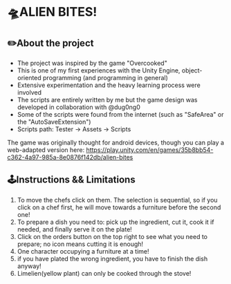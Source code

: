 # 🛸ALIEN BITES!
## ✏️About the project
- The project was inspired by the game "Overcooked"
- This is one of my first experiences with the Unity Engine, object-oriented programming (and programming in general)
- Extensive experimentation and the heavy learning process were involved
- The scripts are entirely written by me but the game design was developed in collaboration with @dug0ng0
- Some of the scripts were found from the internet (such as "SafeArea" or the "AutoSaveExtension")
- Scripts path: Tester -> Assets -> Scripts

The game was originally thought for android devices, though you can play a web-adapted version here: https://play.unity.com/en/games/35b8bb54-c362-4a97-985a-8e0876f142db/alien-bites

## 🕹️Instructions && Limitations
1. To move the chefs click on them. The selection is sequential, so if you click on a chef first, he will move towards a furniture before the second one!
2. To prepare a dish you need to: pick up the ingredient, cut it, cook it if needed, and finally serve it on the plate!
4. Click on the orders button on the top right to see what you need to prepare; no icon means cutting it is enough!
5. One character occupying a furniture at a time!
6. if you have plated the wrong ingredient, you have to finish the dish anyway!
7. Limelien(yellow plant) can only be cooked through the stove!

